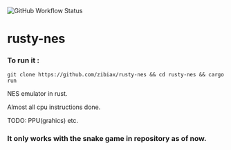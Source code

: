 ![GitHub Workflow Status](https://github.com/zibiax/rusty-nes/actions/workflows/rust.yml/badge.svg)

# rusty-nes

### To run it :

`git clone https://github.com/zibiax/rusty-nes && cd rusty-nes && cargo run`

NES emulator in rust.

Almost all cpu instructions done.


TODO: PPU(grahics) etc.

### It only works with the snake game in repository as of now.
